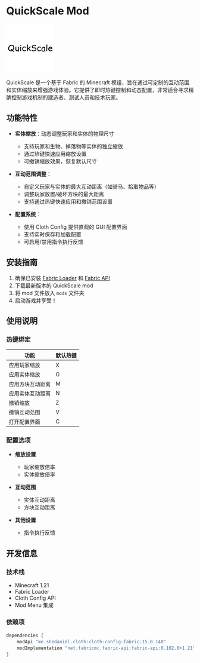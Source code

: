 # QuickScale Mod

![Mod Icon](src/main/resources/assets/quickscale/icon.png)

QuickScale 是一个基于 Fabric 的 Minecraft 模组，旨在通过可定制的互动范围和实体缩放来增强游戏体验。它提供了即时热键控制和动态配置，非常适合寻求精确控制游戏机制的建造者、测试人员和技术玩家。

## 功能特性

- **实体缩放**：动态调整玩家和实体的物理尺寸
    - 支持玩家和生物、掉落物等实体的独立缩放
    - 通过热键快速应用缩放设置
    - 可撤销缩放效果，恢复默认尺寸

- **互动范围调整**：
    - 自定义玩家与实体的最大互动距离（如骑马、拾取物品等）
    - 调整玩家放置/破坏方块的最大距离
    - 支持通过热键快速应用和撤销范围设置

- **配置系统**：
    - 使用 Cloth Config 提供直观的 GUI 配置界面
    - 支持实时保存和加载配置
    - 可启用/禁用指令执行反馈

## 安装指南

1. 确保已安装 [Fabric Loader](https://fabricmc.net/use/) 和 [Fabric API](https://www.curseforge.com/minecraft/mc-mods/fabric-api)
2. 下载最新版本的 QuickScale mod
3. 将 mod 文件放入 `mods` 文件夹
4. 启动游戏并享受！

## 使用说明

### 热键绑定

| 功能 | 默认热键 |
|------|----------|
| 应用玩家缩放 | X |
| 应用实体缩放 | G |
| 应用方块互动距离 | M |
| 应用实体互动距离 | N |
| 撤销缩放 | Z |
| 撤销互动范围 | V |
| 打开配置界面 | C |

### 配置选项

- **缩放设置**
    - 玩家缩放倍率
    - 实体缩放倍率

- **互动范围**
    - 实体互动距离
    - 方块互动距离

- **其他设置**
    - 指令执行反馈

## 开发信息

### 技术栈

- Minecraft 1.21
- Fabric Loader
- Cloth Config API
- Mod Menu 集成

### 依赖项

```gradle
dependencies {
    modApi "me.shedaniel.cloth:cloth-config-fabric:15.0.140"
    modImplementation "net.fabricmc.fabric-api:fabric-api:0.102.0+1.21"
}
